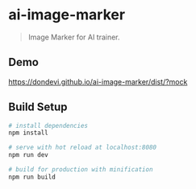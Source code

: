 # ai-image-marker
> Image Marker for AI trainer.

## Demo

<https://dondevi.github.io/ai-image-marker/dist/?mock>


## Build Setup

``` bash
# install dependencies
npm install

# serve with hot reload at localhost:8080
npm run dev

# build for production with minification
npm run build
```
